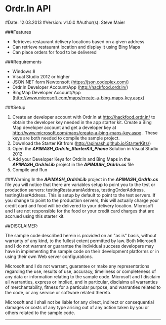 Ordr.In API
=================
#Date: 12.03.2013
#Version: v1.0.0
#Author(s): Steve Maier

###Features
 - Retrieves restaurant delivery locations based on a given address
 - Can retrieve restaurant location and display it using Bing Maps
 - Can place orders for food to be delivered

###Requirements
 - Windows 8
 - Visual Studio 2012 or higher
 - JSON.NET form Newtonsoft (https://json.codeplex.com/)
 - Ordr.In Developer Account/App (http://hackfood.ordr.in/)
 - BingMap Developer Account/App (http://www.microsoft.com/maps/create-a-bing-maps-key.aspx)
 
###Setup
 1. Create an developer account with Ordr.In at http://hackfood.ordr.in/ to obtain the developer key needed in the app starter kit.  Create a Bing Map developer account and get a developer key at http://www.microsoft.com/maps/create-a-bing-maps-key.aspx .  These keys are both needed to compile the sample project.
 2. Download the Starter Kit from (http://apimash.github.io/StarterKits/)
 3. Open the ***APIMASH_Ordr.In_StarterKit_Phone*** Solution in Visual Studio 2012
 4. Add your Developer Keys for Ordr.In and Bing Maps in the ***APIMASH_OrdrInLib*** project in the ***APIMASH_OrdrIn.cs*** file
 5. Compile and Run

###Warning
In the ***APIMASH_OrdrInLib*** project in the ***APIMASH_OrdrIn.cs*** file you will notice that there are variables setup to point you to the test or production servers: testingRestaurantAddress, testingOrderAddress, testingUserAddress.  This is setup by default to point to the test servers.  If you change to point to the production servers, this will actually charge your credit card and food will be delivered to your delivery location.  Microsoft and I are not responsible for the food or your credit card charges that are accrued using this starter kit.  

##DISCLAIMER: 

The sample code described herein is provided on an "as is" basis, without warranty of any kind, to the fullest extent permitted by law. Both Microsoft and I do not warrant or guarantee the individual success developers may have in implementing the sample code on their development platforms or in using their own Web server configurations. 

Microsoft and I do not warrant, guarantee or make any representations regarding the use, results of use, accuracy, timeliness or completeness of any data or information relating to the sample code. Microsoft and I disclaim all warranties, express or implied, and in particular, disclaims all warranties of merchantability, fitness for a particular purpose, and warranties related to the code, or any service or software related thereto. 

Microsoft and I shall not be liable for any direct, indirect or consequential damages or costs of any type arising out of any action taken by you or others related to the sample code.


----------

